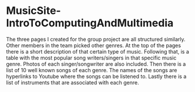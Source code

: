 # MusicSite-IntroToComputingAndMultimedia

The three pages I created for the group project are all structured similarly. Other members in the team picked other genres. At the top of the pages there is a short description of that certain type of music. Following that, is a table with the most popular song writers/singers in that specific music genre. Photos of each singer/songwriter are also included. Then there is a list of 10 well known songs of each genre. The names of the songs are hyperlinks to Youtube where the songs can be listened to. Lastly there is a list of instruments that are associated with each genre.  
